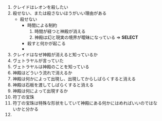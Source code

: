1. クレイドはレオンを殺したい
2. 殺せない、または殺さないほうがいい理由がある
    - 殺せない
        - 時間による制約
            1. 時間が経つと神殿が消える
            2. 神殿は幻と現実の境界が曖昧になっている => **SELECT**
        - 殺すと何かが起こる
        - 
3. クレイドはなぜ神殿が消えると知っているか
4. ヴェトラヤルが言っていた
5. ヴェトラヤルは神殿のことを知っている
6. 神殿はどういう流れで消えるか
7. 神殿は何かによって出現し、出現してからしばらくすると消える
8. 神殿は石板を渡してしばらくすると消える
9. 神殿は何によって出現するか
10. 符丁の宝珠
11. 符丁の宝珠は特殊な形状をしていて神殿にある何かにはめればいいのではないかと分かる
12.